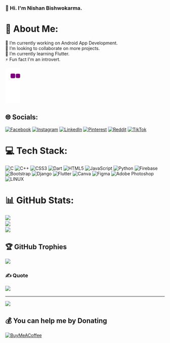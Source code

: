 ### 💫 Hi. I'm Nishan Bishwokarma.
# 💫 About Me:
🔭 I’m currently working on Android App Development.<br>👯 I’m looking to collaborate on more projects.<br>🌱 I’m currently learning Flutter.<br>⚡ Fun fact I'm an introvert.

![snake gif](https://github.com/nishansr/nishansr/blob/output/github-contribution-grid-snake.gif)



## 🌐 Socials:
[![Facebook](https://img.shields.io/badge/Facebook-%231877F2.svg?logo=Facebook&logoColor=white)](https://facebook.com/profile.php?id=100010972452735) [![Instagram](https://img.shields.io/badge/Instagram-%23E4405F.svg?logo=Instagram&logoColor=white)](https://instagram.com/nishan_thegod/) [![LinkedIn](https://img.shields.io/badge/LinkedIn-%230077B5.svg?logo=linkedin&logoColor=white)](https://linkedin.com/in/nishan-bishwokarma-033574270/) [![Pinterest](https://img.shields.io/badge/Pinterest-%23E60023.svg?logo=Pinterest&logoColor=white)](https://pinterest.com/nishanbishokarma98/) [![Reddit](https://img.shields.io/badge/Reddit-%23FF4500.svg?logo=Reddit&logoColor=white)](https://reddit.com/user/nishansr) [![TikTok](https://img.shields.io/badge/TikTok-%23000000.svg?logo=TikTok&logoColor=white)](https://tiktok.com/@nishan_thegod?lang=en) 

# 💻 Tech Stack:
![C](https://img.shields.io/badge/c-%2300599C.svg?style=for-the-badge&logo=c&logoColor=white) ![C++](https://img.shields.io/badge/c++-%2300599C.svg?style=for-the-badge&logo=c%2B%2B&logoColor=white) ![CSS3](https://img.shields.io/badge/css3-%231572B6.svg?style=for-the-badge&logo=css3&logoColor=white) ![Dart](https://img.shields.io/badge/dart-%230175C2.svg?style=for-the-badge&logo=dart&logoColor=white) ![HTML5](https://img.shields.io/badge/html5-%23E34F26.svg?style=for-the-badge&logo=html5&logoColor=white) ![JavaScript](https://img.shields.io/badge/javascript-%23323330.svg?style=for-the-badge&logo=javascript&logoColor=%23F7DF1E) ![Python](https://img.shields.io/badge/python-3670A0?style=for-the-badge&logo=python&logoColor=ffdd54) ![Firebase](https://img.shields.io/badge/firebase-%23039BE5.svg?style=for-the-badge&logo=firebase) ![Bootstrap](https://img.shields.io/badge/bootstrap-%23563D7C.svg?style=for-the-badge&logo=bootstrap&logoColor=white) ![Django](https://img.shields.io/badge/django-%23092E20.svg?style=for-the-badge&logo=django&logoColor=white) ![Flutter](https://img.shields.io/badge/Flutter-%2302569B.svg?style=for-the-badge&logo=Flutter&logoColor=white) ![Canva](https://img.shields.io/badge/Canva-%2300C4CC.svg?style=for-the-badge&logo=Canva&logoColor=white) 	![Figma](https://img.shields.io/badge/figma-%23F24E1E.svg?style=for-the-badge&logo=figma&logoColor=white) ![Adobe Photoshop](https://img.shields.io/badge/adobephotoshop-%2331A8FF.svg?style=for-the-badge&logo=adobephotoshop&logoColor=white) ![LINUX](https://img.shields.io/badge/Linux-FCC624?style=for-the-badge&logo=linux&logoColor=black)
# 📊 GitHub Stats:
![](https://github-readme-stats.vercel.app/api?username=nishansr&theme=dark&hide_border=false&include_all_commits=true&count_private=true)<br/>
![](https://github-readme-streak-stats.herokuapp.com/?user=nishansr&theme=dark&hide_border=false)<br/>
![](https://github-readme-stats.vercel.app/api/top-langs/?username=nishansr&theme=dark&hide_border=false&include_all_commits=true&count_private=true&layout=compact)

## 🏆 GitHub Trophies
![](https://github-profile-trophy.vercel.app/?username=nishansr&theme=radical&no-frame=false&no-bg=true&margin-w=4)

### ✍️ Quote
![](https://quotes-github-readme.vercel.app/api?type=horizontal&theme=tokyonight)
<!-- 
### 🔝 Top Contributed Repo
![](https://github-contributor-stats.vercel.app/api?username=nishansr&limit=5&theme=onestar&combine_all_yearly_contributions=true) -->
<!-- 
### 😂 Random Dev Meme
<img src="https://rm.up.railway.app/" width="512px"/> -->

---
[![](https://visitcount.itsvg.in/api?id=nishansr&icon=2&color=3)](https://visitcount.itsvg.in)

  ## 💰 You can help me by Donating
  [![BuyMeACoffee](https://img.shields.io/badge/Buy%20Me%20a%20Coffee-ffdd00?style=for-the-badge&logo=buy-me-a-coffee&logoColor=black)](https://buymeacoffee.com/nishansr) 